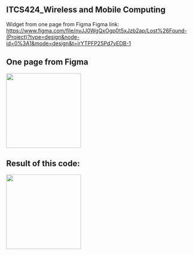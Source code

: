 ## ITCS424_Wireless and Mobile Computing
Widget from one page from Figma
Figma link: https://www.figma.com/file/nvJJ0WgQxOgp0t5xJzb2ap/Lost%26Found-(Project)?type=design&node-id=0%3A1&mode=design&t=irYTPFP25Pd7vEDB-1

## One page from Figma
<img src="https://github.com/qndska/Widgetfromfigma/assets/106175374/c74f1985-478e-45e5-baa9-c13670387392" width="200"/>

## Result of this code:
<img src="https://github.com/qndska/Widgetfromfigma/assets/106175374/8aa0317d-db3e-4275-b83c-a0dbd67ddb48" width="200"/>

